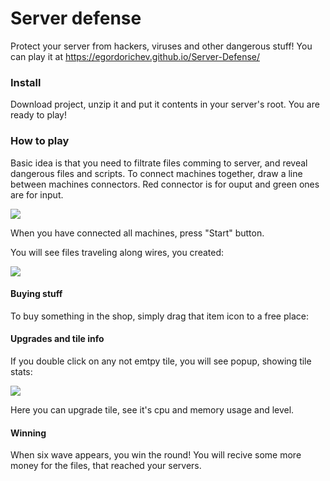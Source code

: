 # Server defense

Protect your server from hackers, viruses and other dangerous stuff!
You can play it at https://egordorichev.github.io/Server-Defense/

### Install

Download project, unzip it and put it contents in your server's root. You are ready to play!

### How to play

Basic idea is that you need to filtrate files comming to server, and reveal dangerous files and scripts.
To connect machines together, draw a line between machines connectors. Red connector is for ouput and green ones are for input.

![](https://raw.githubusercontent.com/egordorichev/Server-Defense/gh-pages/image2.gif)

When you have connected all machines, press "Start" button.

You will see files traveling along wires, you created:

![](https://raw.githubusercontent.com/egordorichev/Server-Defense/gh-pages/image1.gif)

#### Buying stuff

To buy something in the shop, simply drag that item icon to a free place:

#### Upgrades and tile info

If you double click on any not emtpy tile, you will see popup, showing tile stats:

![](https://raw.githubusercontent.com/egordorichev/Server-Defense/gh-pages/image3.png)

Here you can upgrade tile, see it's cpu and memory usage and level.

#### Winning

When six wave appears, you win the round! You will recive some more money for the files, that reached your servers.
